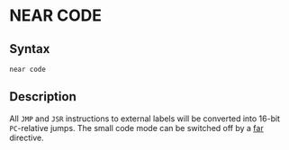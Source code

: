# NEAR CODE

## Syntax
```assembly
near code
```

## Description
All `JMP` and `JSR` instructions to external labels will be converted into 16-bit `PC`-relative jumps. 
The small code mode can be switched off by a [far](far.md) directive. 